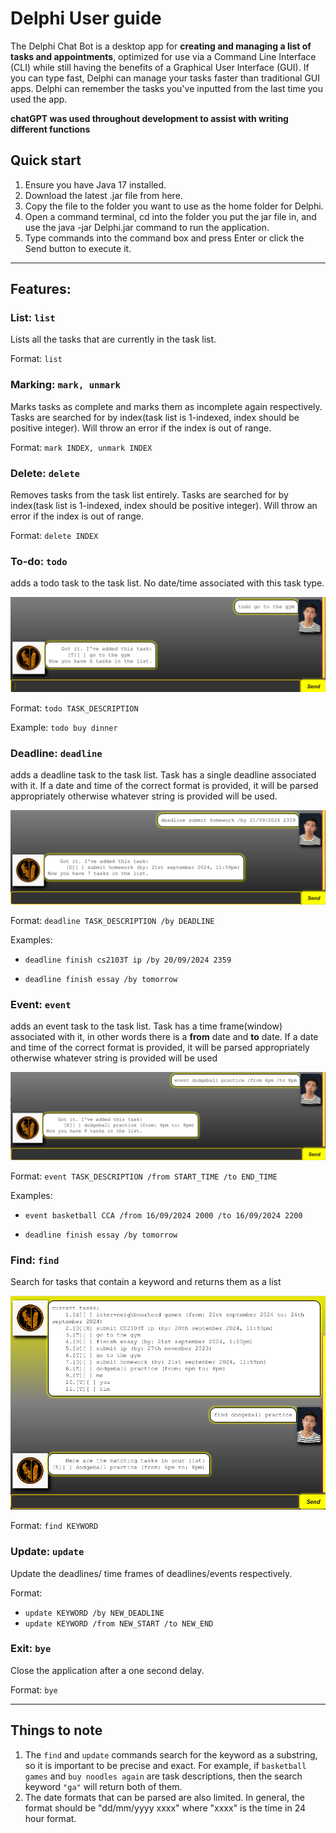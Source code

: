 # Delphi User guide

The Delphi Chat Bot is a desktop app for **creating and managing a list of tasks and appointments**, optimized for use via a Command Line Interface (CLI) while still having the benefits of a Graphical User Interface (GUI). If you can type fast, Delphi can manage your tasks faster than traditional GUI apps.
Delphi can remember the tasks you've inputted from the last time you used the app.

**chatGPT was used throughout development to assist with writing different functions**

## Quick start

1. Ensure you have Java 17 installed.
2. Download the latest .jar file from here.
3. Copy the file to the folder you want to use as the home folder for Delphi.
4. Open a command terminal, cd into the folder you put the jar file in, and use the java -jar Delphi.jar command to run the application.
5. Type commands into the command box and press Enter or click the Send button to execute it.

---

## Features:


### List: `list`

Lists all the tasks that are currently in the task list.

Format: `list`

### Marking: `mark, unmark`

Marks tasks as complete and marks them as incomplete again respectively. Tasks are searched for
by index(task list is 1-indexed, index should be positive integer). Will throw an error if the index is out of range.

Format: `mark INDEX, unmark INDEX`

### Delete: `delete`

Removes tasks from the task list entirely. Tasks are searched for by index(task list is 1-indexed, index should be positive integer).
Will throw an error if the index is out of range.

Format: `delete INDEX`

### To-do: `todo`

adds a todo task to the task list. No date/time associated with this task type.


![screenshot of todo task creation](./todo.png)

Format: `todo TASK_DESCRIPTION`

Example: `todo buy dinner`

### Deadline: `deadline`

adds a deadline task to the task list. Task has a single deadline associated with it.
If a date and time of the correct format is provided, it will be parsed appropriately
otherwise whatever string is provided will be used.

![screenshot of deadline creation](./deadline.png)

Format: `deadline TASK_DESCRIPTION /by DEADLINE`

Examples:
* `deadline finish cs2103T ip /by 20/09/2024 2359`

* `deadline finish essay /by tomorrow`

### Event: `event`

adds an event task to the task list. Task has a time frame(window) associated with it,
in other words there is a **from** date and **to** date. If a date and time of the
correct format is provided, it will be parsed appropriately otherwise whatever string is provided will be used


![screenshot of event creation](./event.png)


Format: `event TASK_DESCRIPTION /from START_TIME /to END_TIME`

Examples:
* `event basketball CCA /from 16/09/2024 2000 /to 16/09/2024 2200`

* `deadline finish essay /by tomorrow`

### Find: `find`

Search for tasks that contain a keyword and returns them as a list

![screenshot of find command](./find.png)


Format: `find KEYWORD`

### Update: `update`

Update the deadlines/ time frames of deadlines/events respectively.

Format:
* `update KEYWORD /by NEW_DEADLINE`
*  `update KEYWORD /from NEW_START /to NEW_END`

### Exit: `bye`

Close the application after a one second delay.

Format: `bye`

---

## Things to note

1. The `find` and `update` commands search for the keyword as a substring, so it is important
   to be precise and exact. For example, if `basketball games` and `buy noodles again` are task
   descriptions, then the search keyword `"ga"` will return both of them.
2. The date formats that can be parsed are also limited. In general, the format should be
   "dd/mm/yyyy xxxx" where "xxxx" is the time in 24 hour format.